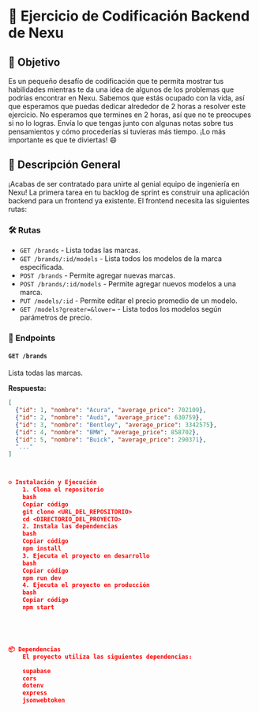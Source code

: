 # 🚀 Ejercicio de Codificación Backend de Nexu

## 🎯 Objetivo

Es un pequeño desafío de codificación que te permita mostrar tus habilidades mientras te da una idea de algunos de los problemas que podrías encontrar en Nexu. Sabemos que estás ocupado con la vida, así que esperamos que puedas dedicar alrededor de 2 horas a resolver este ejercicio. No esperamos que termines en 2 horas, así que no te preocupes si no lo logras. Envía lo que tengas junto con algunas notas sobre tus pensamientos y cómo procederías si tuvieras más tiempo. ¡Lo más importante es que te diviertas! 😄

## 📜 Descripción General

¡Acabas de ser contratado para unirte al genial equipo de ingeniería en Nexu! La primera tarea en tu backlog de sprint es construir una aplicación backend para un frontend ya existente. El frontend necesita las siguientes rutas:

### 🛠️ Rutas

- `GET /brands` - Lista todas las marcas.
- `GET /brands/:id/models` - Lista todos los modelos de la marca especificada.
- `POST /brands` - Permite agregar nuevas marcas.
- `POST /brands/:id/models` - Permite agregar nuevos modelos a una marca.
- `PUT /models/:id` - Permite editar el precio promedio de un modelo.
- `GET /models?greater=&lower=` - Lista todos los modelos según parámetros de precio.

### 🔧 Endpoints

#### `GET /brands`

Lista todas las marcas.

**Respuesta:**
```json
[
  {"id": 1, "nombre": "Acura", "average_price": 702109},
  {"id": 2, "nombre": "Audi", "average_price": 630759},
  {"id": 3, "nombre": "Bentley", "average_price": 3342575},
  {"id": 4, "nombre": "BMW", "average_price": 858702},
  {"id": 5, "nombre": "Buick", "average_price": 290371},
  "..."
]



⚙️ Instalación y Ejecución
    1. Clona el repositorio
    bash
    Copiar código
    git clone <URL_DEL_REPOSITORIO>
    cd <DIRECTORIO_DEL_PROYECTO>
    2. Instala las dependencias
    bash
    Copiar código
    npm install
    3. Ejecuta el proyecto en desarrollo
    bash
    Copiar código
    npm run dev
    4. Ejecuta el proyecto en producción
    bash
    Copiar código
    npm start





📦 Dependencias
    El proyecto utiliza las siguientes dependencias:

    supabase
    cors
    dotenv
    express
    jsonwebtoken